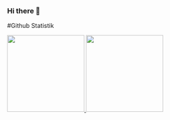 ### Hi there 👋

<!--
**AndreasTopuh/AndreasTopuh** is a ✨ _special_ ✨ repository because its `README.md` (this file) appears on your GitHub profile.

Here are some ideas to get you started:

### Hi there 👋

<!--
*willzer0/willzer0* is a ✨ special ✨ repository because its README.md (this file) appears on your GitHub profile.

Here are some ideas to get you started:
Hello my name is Andreas Jeno Figo Topuh
- 🔭 I’m currently working on ...
- 🌱 I’m currently learning Javascript
- 👯 I’m looking to collaborate on ...
- 🤔 I’m looking for help with my partner Richard and Andreas
- 💬 Ask me about coding and party
- 😄 Pronouns: ...

-->
#Github Statistik
<p align="left">
<a href="https://github.com/penuliscode">
  <img height="180em" src="https://github-readme-stats-eight-theta.vercel.app/api?username=penuliscode&show_icons=true&theme=algolia&include_all_commits=true&count_private=true"/>
  <img height="180em" src="https://github-readme-stats-eight-theta.vercel.app/api/top-langs/?username=penuliscode&layout=compact&theme=algolia"/>
</a>
</p>
